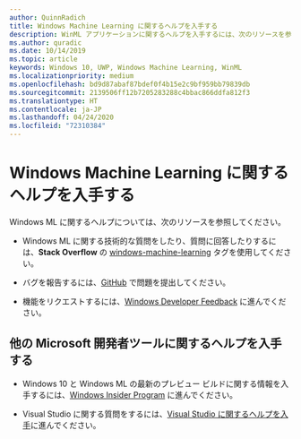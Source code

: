 ```yaml
---
author: QuinnRadich
title: Windows Machine Learning に関するヘルプを入手する
description: WinML アプリケーションに関するヘルプを入手するには、次のリソースを参照してください。
ms.author: quradic
ms.date: 10/14/2019
ms.topic: article
keywords: Windows 10, UWP, Windows Machine Learning, WinML
ms.localizationpriority: medium
ms.openlocfilehash: bd9d87abaf87bdef0f4b15e2c9bf959bb79839db
ms.sourcegitcommit: 2139506ff12b7205283288c4bbac866ddfa812f3
ms.translationtype: HT
ms.contentlocale: ja-JP
ms.lasthandoff: 04/24/2020
ms.locfileid: "72310384"
---
```

# <a name="get-help-with-windows-machine-learning"></a>Windows Machine Learning に関するヘルプを入手する

Windows ML に関するヘルプについては、次のリソースを参照してください。

* Windows ML に関する技術的な質問をしたり、質問に回答したりするには、**Stack Overflow** の [windows-machine-learning](https://stackoverflow.com/questions/tagged/windows-machine-learning) タグを使用してください。

* バグを報告するには、[GitHub](https://github.com/Microsoft/Windows-Machine-Learning/issues) で問題を提出してください。

* 機能をリクエストするには、[Windows Developer Feedback](https://wpdev.uservoice.com/) に進んでください。

## <a name="get-help-with-other-microsoft-developer-tools"></a>他の Microsoft 開発者ツールに関するヘルプを入手する

* Windows 10 と Windows ML の最新のプレビュー ビルドに関する情報を入手するには、[Windows Insider Program](https://insider.windows.com/) に進んでください。

* Visual Studio に関する質問をするには、[Visual Studio に関するヘルプを入手](https://visualstudio.microsoft.com/vs/support/)に進んでください。

